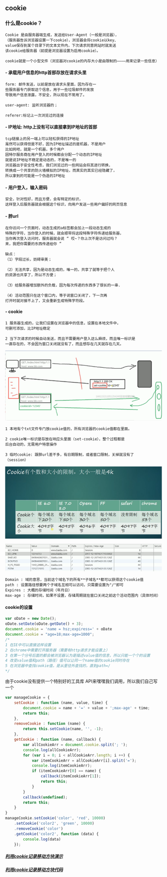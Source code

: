 ## cookie

### 什么是cookie？

```
Cookie 是由服务器端生成，发送给User-Agent（一般是浏览器），
（服务器告诉浏览器设置一下cookie），浏览器会将cookie以key、
value保存到某个目录下的文本文件内，下次请求同意网站时就发送
该cookie给服务器（前提是浏览器设置为启用cookie）。

cookie就是一个小型文件（浏览器对cookie的内存大小是由限制的————用来记录一些信息）
```

#### - 承载用户信息的http首部存放在请求头里

``` 
form: 邮件发送，以前是放在请求头里面，因为存在一
些服务器专门获取这个信息，用于一些垃圾邮件的发放
导致用户信息泄露，不安全，所以现在不常用了。

user-agent: 监听浏览器的；

referer:标记上一次浏览过的连接
```

#### - IP地址: http上没有可以直接拿到IP地址的首部

```
tcp链接上的另一端上可以轻松获得的IP地址
虽然可以获得但是不好，因为IP地址描述的是机器，不是用户
比如网吧，就是一个机器，多个用户
因特尔服务商在用户登入的时候都会分配一个动态的IP地址
就是说IP地址不稳定是动态的，不是唯一的
浏览器出于安全性考虑，我们浏览过的一些网站会将其进行转换，
转换成一个共享的防火墙模拟的IP地址，而真实的其实已经隐藏了，
所以拿到的可能是一个伪造的IP地址
```

#### - 用户登入，输入密码

```
安全，针对性好，而且方便，会有特定的标识，
这样登入后服务器就会根据这个标识，向用户发送一些用户偏好的网页信息
```

#### -  胖url

```
在你访问一个页面时，动态生成的a标签都会加上一段动态生成的
特殊的字符，当你登入的时候，就会顺带将这段特殊字符传递给服务器，
当你再次登入访问时，服务器就会说 “ 哎~？你上次不是访问过吗？
来，我把你需要的东西传递给你 ” 

缺点：
（1）字段过长，妨碍审美；

（2）无法共享，因为是动态生成的，唯一的，共享了就等于把个人
的资源也共享了，所以不方便；

（3）给服务器增加额外的负载，因为每次传递的东西多了很长的一串.

（4）活动范围只在这个窗口内，等于说窗口关闭了，下一次再
打开时就对接不上了，又会重新生成特殊字符段。
```

#### - cookie

```
1 服务器生成的，让我们设置在浏览器中的信息，设置在本地文件中，
可删可添加，比IP地址稳定

2 当下次请求的时候自动发送，而且不需要用户登入这么麻烦，而且唯一标识是
一直存在的，不会因为窗口关闭就没有了，而且想存在几天就存在几天。
```



![img](./img/120.png)

```
1 本地有个txt文件专门放cookie值的，所有浏览器的cookie值都在里面。

2 cookie唯一标识是存放在响应头里面（set-cookie），整个过程都是
后台自动的，无需用户特意操作

3 临时cookie: 跟胖url差不多，有日期限制，或者窗口限制，关掉就没有了
（session）
```



![img](./img/32.png)



![img](./img/00.png)

```
Domain : 域的意思，当前这个域名下的所有**子域名**都可以获得这个cookie值
path : 设置路径想要两个子域名互相可以访问，只需要设置为"/"即可
Expires : 大概的存储时间（年月日）
max-age : 存储时间，如果不设置，存储周期就在窗口关闭之前这个活动范围内（具体时间）
```

#### cookie的设置

```js
var oDate = new Date();
oDate.setDate(oDate.getDate() + 3);
document.cookie = 'name = hsz;expiress=' + oDate
document.cookie = "age=18;max-age=1000";
/*
1 在IE中可以直接这样设置
2 在chrome中需要打开服务器（需要有http请求才能设置上）
3 在第一个分号后面的都会被浏览器认为是描述value值的信息，所以只能一个个的设置
4 改变value值和path（路径）值可以让同一个name值的cookie同时存在
5 在浏览器中查找cookie值，是从里往外查找的，直到path=/
*/
```

由于cookie没有提供一个特别好的工具库 API来嘿嘿我们调用，所以我们自己写一个

```js
var manageCookie = {
	setCookie : function (name, value, time) {
        document.cookie = name + '=' + value + ';max-age' + time;
        return this;
    },
    removeCookie : function (name) {
        return this.setCookie(name, '', -1);
    },
    getCookie : function (name, callback) {
        var allCookieArr = document.cookie.split('; ');
        console.log(allCookieArr);
        for (var i = 0; i < allCookieArr.length; i ++) {
            var itemCookieArr = allCookieArr[i].split('=');
            console.log(itemCookieArr);
            if (itemCookieArr[0] == name) {
                callback(itemCookieArr[1]);
                return this;
            }
        }
        callback(undefined);
        return this;
    }
}
manageCookie.setCookie('color', 'red', 10000)
	.setCookie('color2', 'green', 10000)
	.removeCookie('color')
	.getCookie('color2', function (data) {
        console.log(data)
    });
```

##### [利用cookie记录移动方块演示](https://z826526354.github.io/myProject/网络/demoCookie.html)

##### [利用cookie记录移动方块代码](./demoCookie.html)

